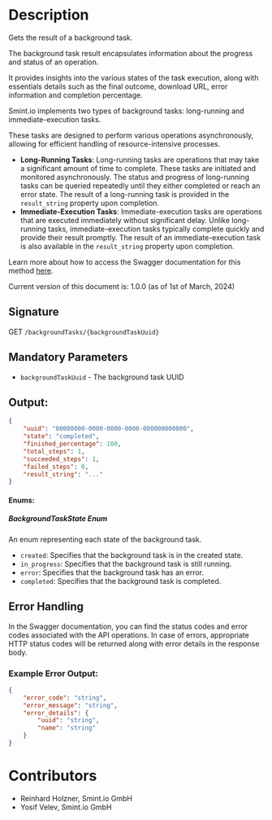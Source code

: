 Description
===========

Gets the result of a background task.

The background task result encapsulates information about the progress and status of an operation. 

It provides insights into the various states of the task execution, along with essentials details such as the final outcome, download URL, error information and completion percentage.

Smint.io implements two types of background tasks: long-running and immediate-execution tasks.

These tasks are designed to perform various operations asynchronously, allowing for efficient handling of resource-intensive processes.

- **Long-Running Tasks**: Long-running tasks are operations that may take a significant amount of time to complete. These tasks are initiated and monitored asynchronously. The status and progress of long-running tasks can be queried repeatedly until they either completed or reach an error state. The result of a long-running task is provided in the `result_string` property upon completion.
- **Immediate-Execution Tasks**: Immediate-execution tasks are operations that are executed immediately without significant delay. Unlike long-running tasks, immediate-execution tasks typically complete quickly and provide their result promptly. The result of an immediate-execution task is also available in the `result_string` property upon completion.

Learn more about how to access the Swagger documentation for this method [here](../../README.md#swagger-page).

Current version of this document is: 1.0.0 (as of 1st of March, 2024)

## Signature

GET `/backgroundTasks/{backgroundTaskUuid}`

## Mandatory Parameters

- `backgroundTaskUuid` - The background task UUID

## Output:

```JSON
{
    "uuid": "00000000-0000-0000-0000-000000000000",
    "state": "completed",
    "finished_percentage": 100,
    "total_steps": 1,
    "succeeded_steps": 1,
    "failed_steps": 0,
    "result_string": "..."
}
```

#### Enums:

##### BackgroundTaskState Enum

An enum representing each state of the background task.

- `created`: Specifies that the background task is in the created state.
- `in_progress`: Specifies that the background task is still running.
- `error`: Specifies that the background task has an error.
- `completed`: Specifies that the background task is completed.

## Error Handling

In the Swagger documentation, you can find the status codes and error codes associated with the API operations. In case of errors, appropriate HTTP status codes will be returned along with error details in the response body.

### Example Error Output:

```json
{
    "error_code": "string",
    "error_message": "string",
    "error_details": {
        "uuid": "string",
        "name": "string"
    }
}
```

Contributors
============

- Reinhard Holzner, Smint.io GmbH
- Yosif Velev, Smint.io GmbH
